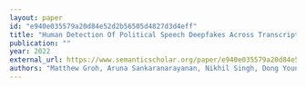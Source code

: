 ```yaml
---
layout: paper
id: "e940e035579a20d84e52d2b56505d4827d3d4eff"
title: "Human Detection Of Political Speech Deepfakes Across Transcripts, Audio, And Video"
publication: ""
year: 2022
external_url: https://www.semanticscholar.org/paper/e940e035579a20d84e52d2b56505d4827d3d4eff
authors: "Matthew Groh, Aruna Sankaranarayanan, Nikhil Singh, Dong Young Kim, A. Lippman, Rosalind W. Picard"
---
```

